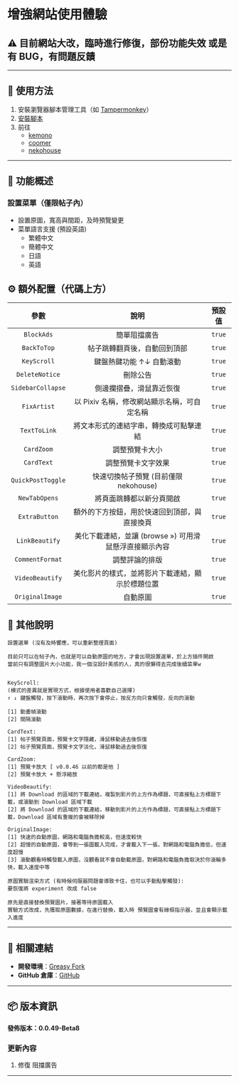 # **增強網站使用體驗**

## ⚠️ 目前網站大改，臨時進行修復，部份功能失效 或是有 BUG，有問題反饋

---

## **👻 使用方法**

1. 安裝瀏覽器腳本管理工具（如 [Tampermonkey](https://chrome.google.com/webstore/detail/tampermonkey/dhdgffkkebhmkfjojejmpbldmpobfkfo)）
2. [安裝腳本](https://update.greasyfork.org/scripts/472096/Kemer%20%E5%A2%9E%E5%BC%B7.user.js)
3. 前往
    - [kemono](https://kemono.su/)
    - [coomer](https://coomer.su/)
    - [nekohouse](https://nekohouse.su/)

---

## **📜 功能概述**

### **設置菜單（僅限帖子內）**
- 設置原圖，寬高與間距，及時預覽變更
- 菜單語言支援 (預設英語)
    - 繁體中文
    - 簡體中文
    - 日語
    - 英語


## **⚙️ 額外配置（代碼上方）**

| **參數** | **說明** | **預設值** |
| :----: | :----: | :----: |
| `BlockAds` | 簡單阻擋廣告 | `true` |
| `BackToTop` | 帖子跳轉翻頁後，自動回到頂部 | `true` |
| `KeyScroll` | 鍵盤熱鍵功能 ↑↓ 自動滾動 | `true` |
| `DeleteNotice` | 刪除公告 | `true` |
| `SidebarCollapse` | 側邊攔摺疊，滑鼠靠近恢復 | `true` |
| `FixArtist` | 以 Pixiv 名稱，修改網站顯示名稱，可自定名稱 | `true` |
| `TextToLink` | 將文本形式的連結字串，轉換成可點擊連結 | `true` |
| `CardZoom` | 調整預覽卡大小 | `true` |
| `CardText` | 調整預覽卡文字效果 | `true` |
| `QuickPostToggle` | 快速切換帖子預覽 (目前僅限 nekohouse) | `true` |
| `NewTabOpens` | 將頁面跳轉都以新分頁開啟 | `true` |
| `ExtraButton` | 額外的下方按鈕，用於快速回到頂部，與直接換頁 | `true` |
| `LinkBeautify` | 美化下載連結，並讓 (browse ») 可用滑鼠懸浮直接顯示內容 | `true` |
| `CommentFormat` | 調整評論的排版 | `true` |
| `VideoBeautify` | 美化影片的樣式，並將影片下載連結，顯示於標題位置 | `true` |
| `OriginalImage` | 自動原圖 | `true` |


## **📜 其他說明**

```
設置選單 (沒有及時響應，可以重新整理頁面)

目前只可以在帖子內，也就是可以自動原圖的地方，才會出現設置選單，於上方插件開啟
當前只有調整圖片大小功能，我一個沒設計美感的人，真的很懶得去完成後續菜單w


KeyScroll:
(模式的差異就是實現方式，根據使用者喜歡自己選擇)
↑ ↓ 鍵盤觸發，按下滾動時，再次按下會停止，按反方向只會觸發，反向的滾動

[1] 動畫幀滾動
[2] 間隔滾動

CardText:
[1] 帖子預覽頁面，預覽卡文字隱藏，滑鼠移動過去後恢復
[2] 帖子預覽頁面，預覽卡文字淡化，滑鼠移動過去後恢復

CardZoom:
[1] 預覽卡放大 [ v0.0.46 以前的都是他 ]
[2] 預覽卡放大 + 懸浮縮放

VideoBeautify:
[1] 將 Download 的區域的下載連結，複製到影片的上方作為標題，可直接點上方標題下載，或滾動到 Download 區域下載
[2] 將 Download 的區域的下載連結，移動到影片的上方作為標題，可直接點上方標題下載，Download 區域有重複的會被移除掉

OriginalImage:
[1] 快速的自動原圖，網路和電腦負擔較高，但速度較快
[2] 超慢的自動原圖，會等到一張圖載入完成，才會載入下一張，對網路和電腦負擔低，但速度超慢
[3] 滾動觀看時觸發載入原圖，沒觀看就不會自動載原圖，對網路和電腦負擔取決於你滾輪多快，載入速度中等

原圖實驗渲染方式 (有時候伺服器問題會導致卡住，也可以手動點擊觸發):
要恢復將 experiment 改成 false

原先是直接替換預覽圖片，接著等待原圖載入
實驗方式改成，先獲取原圖數據，在進行替換，載入時 預覽圖會有綠框指示器，並且會顯示載入進度
```

---

## **🔗 相關連結**

- **開發環境**：[Greasy Fork](https://greasyfork.org/zh-TW/users/989635-canaan-hs)  
- **GitHub 倉庫**：[GitHub](https://github.com/Canaan-HS/MonkeyScript/tree/main/KemerEnhance)

---

## **📦 版本資訊**

**發佈版本：0.0.49-Beta8** 

### **更新內容**
1. 修復 阻擋廣告

---